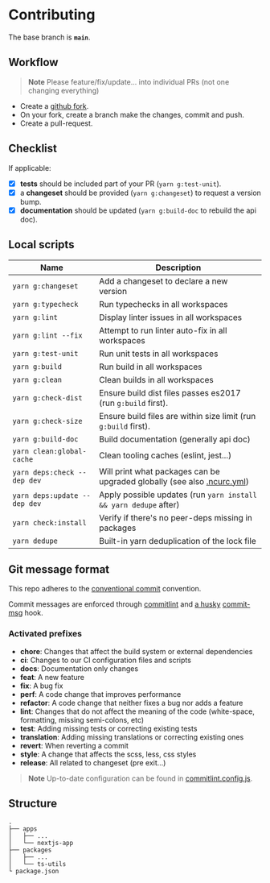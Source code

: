 # Contributing

The base branch is **`main`**.

## Workflow

> **Note**
> Please feature/fix/update... into individual PRs (not one changing everything)

- Create a [github fork](https://docs.github.com/en/get-started/quickstart/fork-a-repo).
- On your fork, create a branch make the changes, commit and push.
- Create a pull-request.

## Checklist

If applicable:

- [x] **tests** should be included part of your PR (`yarn g:test-unit`).
- [x] a **changeset** should be provided (`yarn g:changeset`) to request a version bump.
- [x] **documentation** should be updated (`yarn g:build-doc` to rebuild the api doc).

## Local scripts

| Name                         | Description                                                                                                                            |
| ---------------------------- | -------------------------------------------------------------------------------------------------------------------------------------- |
| `yarn g:changeset`           | Add a changeset to declare a new version                                                                                               |
| `yarn g:typecheck`           | Run typechecks in all workspaces                                                                                                       |
| `yarn g:lint`                | Display linter issues in all workspaces                                                                                                |
| `yarn g:lint --fix`          | Attempt to run linter auto-fix in all workspaces                                                                                       |
| `yarn g:test-unit`           | Run unit tests in all workspaces                                                                                                       |
| `yarn g:build`               | Run build in all workspaces                                                                                                            |
| `yarn g:clean`               | Clean builds in all workspaces                                                                                                         |
| `yarn g:check-dist`          | Ensure build dist files passes es2017 (run `g:build` first).                                                                           |
| `yarn g:check-size`          | Ensure build files are within size limit (run `g:build` first).                                                                        |
| `yarn g:build-doc`           | Build documentation (generally api doc)                                                                                                |
| `yarn clean:global-cache`    | Clean tooling caches (eslint, jest...)                                                                                                 |
| `yarn deps:check --dep dev`  | Will print what packages can be upgraded globally (see also [.ncurc.yml](https://github.com/teable-group/teable/blob/main/.ncurc.yml)) |
| `yarn deps:update --dep dev` | Apply possible updates (run `yarn install && yarn dedupe` after)                                                                       |
| `yarn check:install`         | Verify if there's no peer-deps missing in packages                                                                                     |
| `yarn dedupe`                | Built-in yarn deduplication of the lock file                                                                                           |

## Git message format

This repo adheres to the [conventional commit](https://www.conventionalcommits.org/en/v1.0.0/) convention.

Commit messages are enforced through [commitlint](https://github.com/conventional-changelog/commitlint) and [a husky](https://github.com/typicode/husky) [commit-msg](https://github.com/teable-group/teable/blob/main/.husky/commit-msg) hook.

### Activated prefixes

- **chore**: Changes that affect the build system or external dependencies
- **ci**: Changes to our CI configuration files and scripts
- **docs**: Documentation only changes
- **feat**: A new feature
- **fix**: A bug fix
- **perf**: A code change that improves performance
- **refactor**: A code change that neither fixes a bug nor adds a feature
- **lint**: Changes that do not affect the meaning of the code (white-space, formatting, missing semi-colons, etc)
- **test**: Adding missing tests or correcting existing tests
- **translation**: Adding missing translations or correcting existing ones
- **revert**: When reverting a commit
- **style**: A change that affects the scss, less, css styles
- **release**: All related to changeset (pre exit...)

> **Note**
> Up-to-date configuration can be found in [commitlint.config.js](https://github.com/teable-group/teable/blob/main/commitlint.config.js).

## Structure

```
.
├── apps
│   ├── ...
│   └── nextjs-app
├── packages
│   ├── ...
│   └── ts-utils
└ package.json
```

